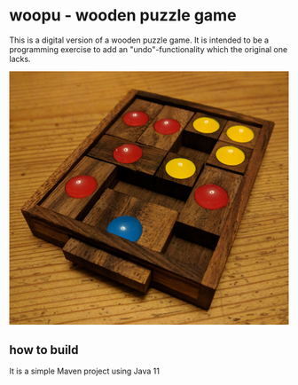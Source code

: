 # woopu - wooden puzzle game

This is a digital version of a wooden puzzle game. It is intended to be a programming exercise
to add an "undo"-functionality which the original one lacks.

![The original wooden puzzle game](docs/Original.jpg "The original wooden puzzle game")

## how to build

It is a simple Maven project using Java 11
